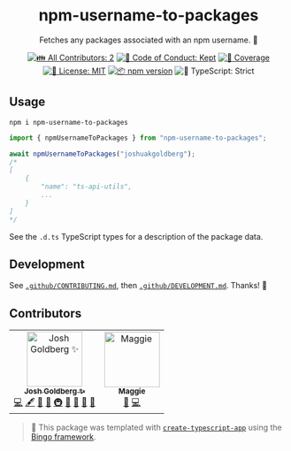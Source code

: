 <h1 align="center">npm-username-to-packages</h1>

<p align="center">
	Fetches any packages associated with an npm username.
	📨
</p>

<p align="center">
	<!-- prettier-ignore-start -->
	<!-- ALL-CONTRIBUTORS-BADGE:START - Do not remove or modify this section -->
	<a href="#contributors" target="_blank"><img alt="👪 All Contributors: 2" src="https://img.shields.io/badge/%F0%9F%91%AA_all_contributors-2-21bb42.svg" /></a>
<!-- ALL-CONTRIBUTORS-BADGE:END -->
	<!-- prettier-ignore-end -->
	<a href="https://github.com/JoshuaKGoldberg/npm-username-to-packages/blob/main/.github/CODE_OF_CONDUCT.md" target="_blank"><img alt="🤝 Code of Conduct: Kept" src="https://img.shields.io/badge/%F0%9F%A4%9D_code_of_conduct-kept-21bb42" /></a>
	<a href="https://codecov.io/gh/JoshuaKGoldberg/npm-username-to-packages" target="_blank"><img alt="🧪 Coverage" src="https://img.shields.io/codecov/c/github/JoshuaKGoldberg/npm-username-to-packages?label=%F0%9F%A7%AA%20coverage" /></a>
	<a href="https://github.com/JoshuaKGoldberg/npm-username-to-packages/blob/main/LICENSE.md" target="_blank"><img alt="📝 License: MIT" src="https://img.shields.io/badge/%F0%9F%93%9D_license-MIT-21bb42.svg" /></a>
	<a href="http://npmjs.com/package/npm-username-to-packages" target="_blank"><img alt="📦 npm version" src="https://img.shields.io/npm/v/npm-username-to-packages?color=21bb42&label=%F0%9F%93%A6%20npm" /></a>
	<img alt="💪 TypeScript: Strict" src="https://img.shields.io/badge/%F0%9F%92%AA_typescript-strict-21bb42.svg" />
</p>

## Usage

```shell
npm i npm-username-to-packages
```

```ts
import { npmUsernameToPackages } from "npm-username-to-packages";

await npmUsernameToPackages("joshuakgoldberg");
/*
[
	{
		"name": "ts-api-utils",
		...
	}
]
*/
```

See the `.d.ts` TypeScript types for a description of the package data.

## Development

See [`.github/CONTRIBUTING.md`](./.github/CONTRIBUTING.md), then [`.github/DEVELOPMENT.md`](./.github/DEVELOPMENT.md).
Thanks! 📨

## Contributors

<!-- spellchecker: disable -->
<!-- ALL-CONTRIBUTORS-LIST:START - Do not remove or modify this section -->
<!-- prettier-ignore-start -->
<!-- markdownlint-disable -->
<table>
  <tbody>
    <tr>
      <td align="center"><a href="http://www.joshuakgoldberg.com/"><img src="https://avatars.githubusercontent.com/u/3335181?v=4?s=100" width="100px;" alt="Josh Goldberg ✨"/><br /><sub><b>Josh Goldberg ✨</b></sub></a><br /><a href="https://github.com/JoshuaKGoldberg/npm-username-to-packages/commits?author=JoshuaKGoldberg" title="Code">💻</a> <a href="#content-JoshuaKGoldberg" title="Content">🖋</a> <a href="https://github.com/JoshuaKGoldberg/npm-username-to-packages/commits?author=JoshuaKGoldberg" title="Documentation">📖</a> <a href="#ideas-JoshuaKGoldberg" title="Ideas, Planning, & Feedback">🤔</a> <a href="#infra-JoshuaKGoldberg" title="Infrastructure (Hosting, Build-Tools, etc)">🚇</a> <a href="#maintenance-JoshuaKGoldberg" title="Maintenance">🚧</a> <a href="#projectManagement-JoshuaKGoldberg" title="Project Management">📆</a> <a href="#tool-JoshuaKGoldberg" title="Tools">🔧</a> <a href="https://github.com/JoshuaKGoldberg/npm-username-to-packages/issues?q=author%3AJoshuaKGoldberg" title="Bug reports">🐛</a></td>
      <td align="center"><a href="https://github.com/maggienegm"><img src="https://avatars.githubusercontent.com/u/8771586?v=4?s=100" width="100px;" alt="Maggie"/><br /><sub><b>Maggie</b></sub></a><br /><a href="https://github.com/JoshuaKGoldberg/npm-username-to-packages/issues?q=author%3Amaggienegm" title="Bug reports">🐛</a> <a href="https://github.com/JoshuaKGoldberg/npm-username-to-packages/commits?author=maggienegm" title="Code">💻</a></td>
    </tr>
  </tbody>
</table>

<!-- markdownlint-restore -->
<!-- prettier-ignore-end -->

<!-- ALL-CONTRIBUTORS-LIST:END -->
<!-- spellchecker: enable -->

> 💝 This package was templated with [`create-typescript-app`](https://github.com/JoshuaKGoldberg/create-typescript-app) using the [Bingo framework](https://create.bingo).

